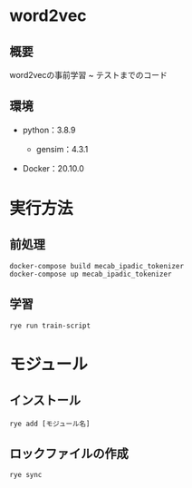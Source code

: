 # word2vec
## 概要
word2vecの事前学習 ~ テストまでのコード

## 環境
- python：3.8.9
  - gensim：4.3.1

- Docker：20.10.0

# 実行方法
## 前処理
```
docker-compose build mecab_ipadic_tokenizer
docker-compose up mecab_ipadic_tokenizer
```

## 学習
```
rye run train-script
```

# モジュール
## インストール
```
rye add [モジュール名]
```

## ロックファイルの作成
```
rye sync
```
